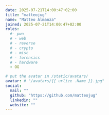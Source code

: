 ```yaml
---
date: 2025-07-21T14:00:47+02:00
title: "matteojug"
name: "Matteo Almanza"
joined: 2025-07-21T14:00:47+02:00
roles:
  #- pwn
  # - web
  # - reverse
  # - crypto
  # - misc
  # - forensics
  # - hardware
  - OG

# put the avatar in /static/avatars/
avatar: # "/avatars/{{ urlize .Name }}.jpg"
social:
  mail: ""
  github: "https://github.com/matteojug"
  linkedin: ""
  website: ""
---
```

